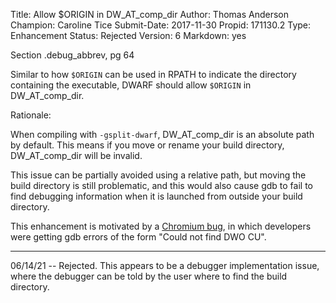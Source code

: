 Title:       Allow $ORIGIN in DW_AT_comp_dir
Author:      Thomas Anderson
Champion:    Caroline Tice
Submit-Date: 2017-11-30
Propid:      171130.2
Type:        Enhancement
Status:      Rejected
Version:     6
Markdown:    yes

Section .debug_abbrev, pg 64

Similar to how `$ORIGIN` can be used in RPATH to indicate the directory containing 
the executable, DWARF should allow `$ORIGIN` in DW_AT_comp_dir.

Rationale:

When compiling with `-gsplit-dwarf`, DW_AT_comp_dir is an absolute path by default.
This means if you move or rename your build directory, DW_AT_comp_dir will be invalid.

This issue can be partially avoided using a relative path, but moving the build 
directory is still problematic, and this would also cause gdb to fail to find 
debugging information when it is launched from outside your build directory.

This enhancement is motivated by a [Chromium bug][1], in which developers were getting
gdb errors of the form "Could not find DWO CU".

[1]: https://crbug.com/603286

---

06/14/21 -- Rejected.  This appears to be a debugger implementation issue,
  where the debugger can be told by the user where to find the build directory.
